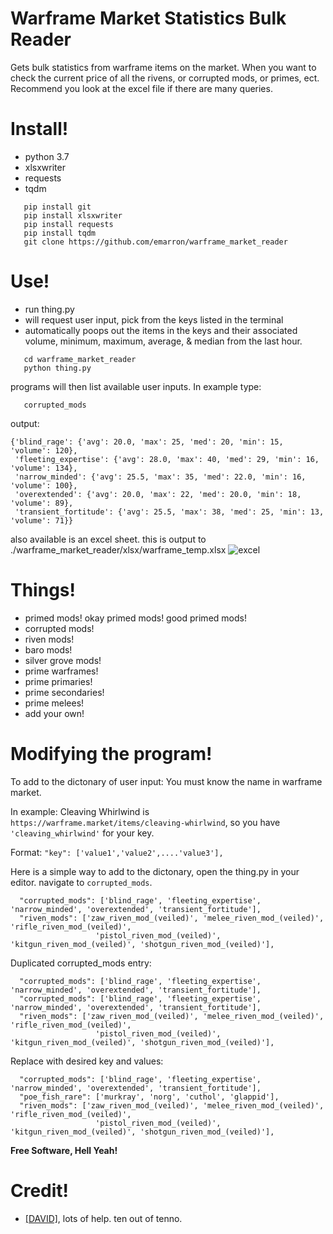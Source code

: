 # Warframe Market Statistics Bulk Reader

Gets bulk statistics from warframe items on the market. When you want to check the current price of all the rivens, or corrupted mods, or primes, ect. Recommend you look at the excel file if there are many queries.

# Install!

  - python 3.7
  - xlsxwriter
  - requests
  - tqdm
```
   pip install git
   pip install xlsxwriter
   pip install requests
   pip install tqdm
   git clone https://github.com/emarron/warframe_market_reader
```
   

# Use!

 - run thing.py
 - will request user input, pick from the keys listed in the terminal
 - automatically poops out the items in the keys and their associated volume, minimum, maximum, average, & median from the last hour.
```
   cd warframe_market_reader
   python thing.py
```
  programs will then list available user inputs. In example type:
```
   corrupted_mods
```
  output:
```
{'blind_rage': {'avg': 20.0, 'max': 25, 'med': 20, 'min': 15, 'volume': 120},
 'fleeting_expertise': {'avg': 28.0, 'max': 40, 'med': 29, 'min': 16, 'volume': 134},
 'narrow_minded': {'avg': 25.5, 'max': 35, 'med': 22.0, 'min': 16, 'volume': 100},
 'overextended': {'avg': 20.0, 'max': 22, 'med': 20.0, 'min': 18, 'volume': 89},
 'transient_fortitude': {'avg': 25.5, 'max': 38, 'med': 25, 'min': 13, 'volume': 71}}
```
  also available is an excel sheet. this is output to ./warframe_market_reader/xlsx/warframe_temp.xlsx
  ![excel](https://i.imgur.com/1kcs8Xm.png "excel")
  
# Things!
 - primed mods! okay primed mods! good primed mods!
 - corrupted mods!
 - riven mods!
 - baro mods!
 - silver grove mods!
 - prime warframes!
 - prime primaries!
 - prime secondaries!
 - prime melees!
 - add your own!
 
 # Modifying the program!
  To add to the dictonary of user input: You must know the name in warframe market.
  
  In example: Cleaving Whirlwind is `https://warframe.market/items/cleaving-whirlwind`, so you have `'cleaving_whirlwind'` for your key.
  
  Format: `"key": ['value1','value2',....'value3'],`
  
  Here is a simple way to add to the dictonary, open the thing.py in your editor. navigate to `corrupted_mods`.
```
  "corrupted_mods": ['blind_rage', 'fleeting_expertise', 'narrow_minded', 'overextended', 'transient_fortitude'],
  "riven_mods": ['zaw_riven_mod_(veiled)', 'melee_riven_mod_(veiled)', 'rifle_riven_mod_(veiled)',
                   'pistol_riven_mod_(veiled)', 'kitgun_riven_mod_(veiled)', 'shotgun_riven_mod_(veiled)'],
```
  Duplicated corrupted_mods entry:
```
  "corrupted_mods": ['blind_rage', 'fleeting_expertise', 'narrow_minded', 'overextended', 'transient_fortitude'],
  "corrupted_mods": ['blind_rage', 'fleeting_expertise', 'narrow_minded', 'overextended', 'transient_fortitude'],
  "riven_mods": ['zaw_riven_mod_(veiled)', 'melee_riven_mod_(veiled)', 'rifle_riven_mod_(veiled)',
                   'pistol_riven_mod_(veiled)', 'kitgun_riven_mod_(veiled)', 'shotgun_riven_mod_(veiled)'],
``` 
  Replace with desired key and values:
```
  "corrupted_mods": ['blind_rage', 'fleeting_expertise', 'narrow_minded', 'overextended', 'transient_fortitude'],
  "poe_fish_rare": ['murkray', 'norg', 'cuthol', 'glappid'],
  "riven_mods": ['zaw_riven_mod_(veiled)', 'melee_riven_mod_(veiled)', 'rifle_riven_mod_(veiled)',
                   'pistol_riven_mod_(veiled)', 'kitgun_riven_mod_(veiled)', 'shotgun_riven_mod_(veiled)'],
```

**Free Software, Hell Yeah!**

# Credit!
 - [[DAVID]](https://github.com/dsluo), lots of help. ten out of tenno.

[//]: # (These are reference links used in the body of this note and get stripped out when the markdown processor does its job. There is no need to format nicely because it shouldn't be seen. Thanks SO - http://stackoverflow.com/questions/4823468/store-comments-in-markdown-syntax)


   [dill]: <https://github.com/joemccann/dillinger>
   [git-repo-url]: <https://github.com/joemccann/dillinger.git>
   [john gruber]: <http://daringfireball.net>
   [df1]: <http://daringfireball.net/projects/markdown/>
   [markdown-it]: <https://github.com/markdown-it/markdown-it>
   [Ace Editor]: <http://ace.ajax.org>
   [node.js]: <http://nodejs.org>
   [Twitter Bootstrap]: <http://twitter.github.com/bootstrap/>
   [jQuery]: <http://jquery.com>
   [@tjholowaychuk]: <http://twitter.com/tjholowaychuk>
   [express]: <http://expressjs.com>
   [AngularJS]: <http://angularjs.org>
   [Gulp]: <http://gulpjs.com>

   [PlDb]: <https://github.com/joemccann/dillinger/tree/master/plugins/dropbox/README.md>
   [PlGh]: <https://github.com/joemccann/dillinger/tree/master/plugins/github/README.md>
   [PlGd]: <https://github.com/joemccann/dillinger/tree/master/plugins/googledrive/README.md>
   [PlOd]: <https://github.com/joemccann/dillinger/tree/master/plugins/onedrive/README.md>
   [PlMe]: <https://github.com/joemccann/dillinger/tree/master/plugins/medium/README.md>
   [PlGa]: <https://github.com/RahulHP/dillinger/blob/master/plugins/googleanalytics/README.md>
